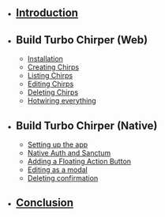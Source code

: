 - ## [Introduction](/introduction)
- ## Build Turbo Chirper (Web)
    - [Installation](/installation)
    - [Creating Chirps](/creating-chirps)
    - [Listing Chirps](/listing-chirps)
    - [Editing Chirps](/editing-chirps)
    - [Deleting Chirps](/deleting-chirps)
    - [Hotwiring everything](/hotwiring-everything)
- ## Build Turbo Chirper (Native)
    - [Setting up the app](/native-setup)
    - [Native Auth and Sanctum](/native-auth-with-sanctum)
    - [Adding a Floating Action Button](/native-creating-chirps)
    - [Editing as a modal](/native-editing-modal)
    - [Deleting confirmation](/native-deleting-confirmation)
- ## [Conclusion](/conclusion)

